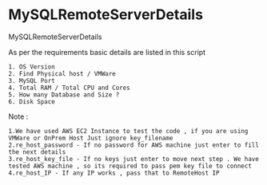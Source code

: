 # MySQLRemoteServerDetails
MySQLRemoteServerDetails

As per the requirements basic details are listed in this script

	1. OS Version
	2. Find Physical host / VMWare
	3. MySQL Port
	4. Total RAM / Total CPU and Cores
	5. How many Database and Size ?
	6. Disk Space
 
Note : 

	1.We have used AWS EC2 Instance to test the code , if you are using VMWare or OnPrem Host Just ignore key_filename 
	2.re_host_password - If no password for AWS machine just enter to fill the next details
	3.re_host_key_file - If no keys just enter to move next step . We have tested AWS machine , so its required to pass pem key file to connect
	4.re_host_IP - If any IP works , pass that to RemoteHost IP
